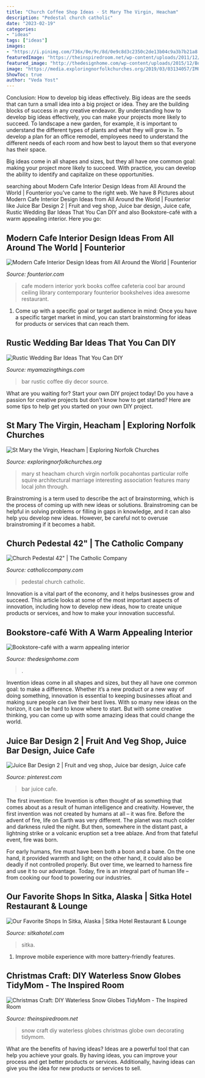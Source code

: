 ```yaml
---
title: "Church Coffee Shop Ideas - St Mary The Virgin, Heacham"
description: "Pedestal church catholic"
date: "2023-02-19"
categories:
- "ideas"
tags: ["ideas"]
images:
- "https://i.pinimg.com/736x/0e/9c/8d/0e9c8d3c2350c2de13b04c9a3b7b21a8.jpg"
featuredImage: "https://theinspiredroom.net/wp-content/uploads/2011/12/waterless-snow-globe.jpg"
featured_image: "http://thedesignhome.com/wp-content/uploads/2015/12/Bookstore-café-with-a-warm-appealing-interior5.jpg"
image: "https://media.exploringnorfolkchurches.org/2019/03/03134057/IMG_2603-1920x2560.jpg"
ShowToc: true
author: "Veda Yost"
---
```



Conclusion: How to develop big ideas effectively.
Big ideas are the seeds that can turn a small idea into a big project or idea. They are the building blocks of success in any creative endeavor. By understanding how to develop big ideas effectively, you can make your projects more likely to succeed. 
To landscape a new garden, for example, it is important to understand the different types of plants and what they will grow in. To develop a plan for an office remodel, employees need to understand the different needs of each room and how best to layout them so that everyone has their space. 

 Big ideas come in all shapes and sizes, but they all have one common goal: making your project more likely to succeed. With practice, you can develop the ability to identify and capitalize on these opportunities.

	

		
searching about Modern Cafe Interior Design Ideas from All Around the World | Founterior you've came to the right web. We have 8 Pictures about Modern Cafe Interior Design Ideas from All Around the World | Founterior like Juice Bar Design 2 | Fruit and veg shop, Juice bar design, Juice cafe, Rustic Wedding Bar Ideas That You Can DIY and also Bookstore-café with a warm appealing interior. Here you go:
		
    
## Modern Cafe Interior Design Ideas From All Around The World | Founterior

<img loading=lazy src="http://founterior.com/wp-content/uploads/2014/08/Modern-Cafe-in-New-York-with-bookshelves-and-lots-of-books.jpg" onerror="this.onerror=null;this.src='https://tse2.mm.bing.net/th?id=OIP.kLeHD_NV6pf7XMY7nwbXAwHaLH&amp;pid=15.1';" alt="Modern Cafe Interior Design Ideas from All Around the World | Founterior">

_Source: founterior.com_

>cafe modern interior york books coffee cafeteria cool bar around ceiling library contemporary founterior bookshelves idea awesome restaurant. 

	

1. Come up with a specific goal or target audience in mind: Once you have a specific target market in mind, you can start brainstorming for ideas for products or services that can reach them.

    
## Rustic Wedding Bar Ideas That You Can DIY

<img loading=lazy src="http://myamazingthings.com/wp-content/uploads/2018/06/rustic-wedding-bar-2-.jpg" onerror="this.onerror=null;this.src='https://tse2.mm.bing.net/th?id=OIP.TGkoL1HUz4vudCl1no43UAHaLF&amp;pid=15.1';" alt="Rustic Wedding Bar Ideas That You Can DIY">

_Source: myamazingthings.com_

>bar rustic coffee diy decor source. 

	

What are you waiting for? Start your own DIY project today!
Do you have a passion for creative projects but don't know how to get started? Here are some tips to help get you started on your own DIY project.

    
## St Mary The Virgin, Heacham | Exploring Norfolk Churches

<img loading=lazy src="https://media.exploringnorfolkchurches.org/2019/03/03134057/IMG_2603-1920x2560.jpg" onerror="this.onerror=null;this.src='https://tse2.mm.bing.net/th?id=OIP.K8vdx4-6lOZHV43_ZJZB5wHaJ4&amp;pid=15.1';" alt="St Mary the Virgin, Heacham | Exploring Norfolk Churches">

_Source: exploringnorfolkchurches.org_

>mary st heacham church virgin norfolk pocahontas particular rolfe squire architectural marriage interesting association features many local john through. 

	

Brainstroming is a term used to describe the act of brainstorming, which is the process of coming up with new ideas or solutions. Brainstroming can be helpful in solving problems or filling in gaps in knowledge, and it can also help you develop new ideas. However, be careful not to overuse brainstroming if it becomes a habit.

    
## Church Pedestal 42&quot; | The Catholic Company

<img loading=lazy src="http://static.trinityroad.com/prod/500/church-pedestal-42-2039129.jpg" onerror="this.onerror=null;this.src='https://tse4.mm.bing.net/th?id=OIP.eIe9O0qGyWrTDjVhVyx7NQHaHa&amp;pid=15.1';" alt="Church Pedestal 42&quot; | The Catholic Company">

_Source: catholiccompany.com_

>pedestal church catholic. 

	

Innovation is a vital part of the economy, and it helps businesses grow and succeed. This article looks at some of the most important aspects of innovation, including how to develop new ideas, how to create unique products or services, and how to make your innovation successful.

    
## Bookstore-café With A Warm Appealing Interior

<img loading=lazy src="http://thedesignhome.com/wp-content/uploads/2015/12/Bookstore-café-with-a-warm-appealing-interior5.jpg" onerror="this.onerror=null;this.src='https://tse3.mm.bing.net/th?id=OIP.li9OGN110zOHxVDx_RGs9AHaE7&amp;pid=15.1';" alt="Bookstore-café with a warm appealing interior">

_Source: thedesignhome.com_

>. 

	

Invention ideas come in all shapes and sizes, but they all have one common goal: to make a difference. Whether it’s a new product or a new way of doing something, innovation is essential to keeping businesses afloat and making sure people can live their best lives. With so many new ideas on the horizon, it can be hard to know where to start. But with some creative thinking, you can come up with some amazing ideas that could change the world.

    
## Juice Bar Design 2 | Fruit And Veg Shop, Juice Bar Design, Juice Cafe

<img loading=lazy src="https://i.pinimg.com/736x/0e/9c/8d/0e9c8d3c2350c2de13b04c9a3b7b21a8.jpg" onerror="this.onerror=null;this.src='https://tse3.mm.bing.net/th?id=OIP.9Bqs0iUHefAMQOJ36XUstAHaLH&amp;pid=15.1';" alt="Juice Bar Design 2 | Fruit and veg shop, Juice bar design, Juice cafe">

_Source: pinterest.com_

>bar juice cafe. 

	

The first invention: fire
Invention is often thought of as something that comes about as a result of human intelligence and creativity. However, the first invention was not created by humans at all – it was fire.
Before the advent of fire, life on Earth was very different. The planet was much colder and darkness ruled the night. But then, somewhere in the distant past, a lightning strike or a volcanic eruption set a tree ablaze. And from that fateful event, fire was born.

For early humans, fire must have been both a boon and a bane. On the one hand, it provided warmth and light; on the other hand, it could also be deadly if not controlled properly. But over time, we learned to harness fire and use it to our advantage. Today, fire is an integral part of human life – from cooking our food to powering our industries.

    
## Our Favorite Shops In Sitka, Alaska | Sitka Hotel Restaurant &amp; Lounge

<img loading=lazy src="https://sitkahotel.com/wp-content/uploads/2019/08/Sitka-Bazaar-Sitka-Alaska-768x576.jpg" onerror="this.onerror=null;this.src='https://tse4.mm.bing.net/th?id=OIP.qnvSAcuB3JQuXgMz7prCEwHaFj&amp;pid=15.1';" alt="Our Favorite Shops In Sitka, Alaska | Sitka Hotel Restaurant &amp; Lounge">

_Source: sitkahotel.com_

>sitka. 

	

1. Improve mobile experience with more battery-friendly features.

    
## Christmas Craft: DIY Waterless Snow Globes TidyMom - The Inspired Room

<img loading=lazy src="https://theinspiredroom.net/wp-content/uploads/2011/12/waterless-snow-globe.jpg" onerror="this.onerror=null;this.src='https://tse4.mm.bing.net/th?id=OIP.WrLyulOn8N-JX4xIgW6CrgHaGC&amp;pid=15.1';" alt="Christmas Craft: DIY Waterless Snow Globes TidyMom - The Inspired Room">

_Source: theinspiredroom.net_

>snow craft diy waterless globes christmas globe own decorating tidymom. 

	

What are the benefits of having ideas?
Ideas are a powerful tool that can help you achieve your goals. By having ideas, you can improve your process and get better products or services. Additionally, having ideas can give you the idea for new products or services to sell.

